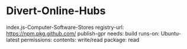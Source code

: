 # Divert-Online-Hubs
index.js-Computer-Software-Stores 
registry-url: https://npm.pkg.github.com/
publish-gpr
needs: build
runs-on: Ubuntu-latest
permissions:
contents: write/read
package: read
